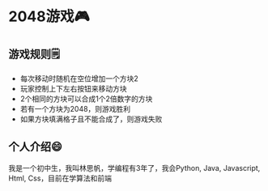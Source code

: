 # 2048游戏🎮
## 游戏规则🗒️
- 每次移动时随机在空位增加一个方块2
- 玩家控制上下左右按钮来移动方块
- 2个相同的方块可以合成1个2倍数字的方块
- 若有一个方块为2048，则游戏胜利
- 如果方块填满格子且不能合成了，则游戏失败
## 个人介绍😄
我是一个初中生，我叫林思帆，学编程有3年了，我会Python, Java, Javascript, Html, Css，目前在学算法和前端
